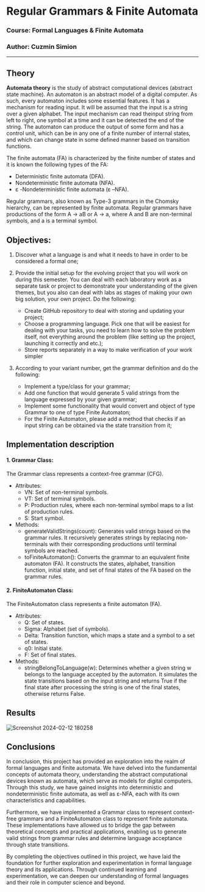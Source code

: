# Regular Grammars & Finite Automata
### Course: Formal Languages & Finite Automata
### Author: Cuzmin Simion
----

## Theory
**Automata theory** is the study of abstract computational devices (abstract state machine). An automaton is an abstract model of a digital computer. As such, every automaton includes some essential features. It has a mechanism for reading input. It will be
assumed that the input is a string over a given alphabet. The input mechanism can read theinput string from left to right, one symbol at a time and it can be detected the end of the string. The automaton can produce the output of some form and has a control unit, which
can be in any one of a finite number of internal states, and which can change state in some defined manner based on transition functions.

The finite automata (FA) is characterized by the finite number
of states and it is known the following types of the FA:
- Deterministic finite automata (DFA).
- Nondeterministic finite automata (NFA).
- ε -Nondeterministic finite automata (ε –NFA).

Regular grammars, also known as Type-3 grammars in the Chomsky hierarchy, can be represented by finite automata. Regular grammars have productions of the form A → aB or A → a, where A and B are non-terminal symbols, and a is a terminal symbol.

## Objectives:

1. Discover what a language is and what it needs to have in order to be considered a formal one;
   
2. Provide the initial setup for the evolving project that you will work on during this semester. You can deal with each laboratory work as a separate task or project to demonstrate your understanding of the given themes, but you also can deal with labs as stages of making your own big solution, your own project. Do the following:
    - Create GitHub repository to deal with storing and updating your project;
    - Choose a programming language. Pick one that will be easiest for dealing with your tasks, you need to learn how to solve the problem itself, not everything around the problem (like setting up the project, launching it correctly and etc.);
    - Store reports separately in a way to make verification of your work simpler
   
3. According to your variant number, get the grammar definition and do the following:
    - Implement a type/class for your grammar;
    - Add one function that would generate 5 valid strings from the language expressed by your given grammar;
    - Implement some functionality that would convert and object of type Grammar to one of type Finite Automaton;
    - For the Finite Automaton, please add a method that checks if an input string can be obtained via the state transition from it;

## Implementation description
#### 1. Grammar Class:
  The Grammar class represents a context-free grammar (CFG).
  - Attributes:
    - VN: Set of non-terminal symbols.
    - VT: Set of terminal symbols.
    - P: Production rules, where each non-terminal symbol maps to a list of production rules.
    - S: Start symbol.
  - Methods:
    - generateValidStrings(count): Generates valid strings based on the grammar rules. It recursively generates strings by replacing non-terminals with their corresponding productions until terminal symbols are reached.
    - toFiniteAutomaton(): Converts the grammar to an equivalent finite automaton (FA). It constructs the states, alphabet, transition function, initial state, and set of final states of the FA based on the grammar rules.
#### 2. FiniteAutomaton Class:
  The FiniteAutomaton class represents a finite automaton (FA).
  - Attributes:
    - Q: Set of states.
    - Sigma: Alphabet (set of symbols).
    - Delta: Transition function, which maps a state and a symbol to a set of states.
    - q0: Initial state.
    - F: Set of final states.
  - Methods:
    - stringBelongToLanguage(w): Determines whether a given string w belongs to the language accepted by the automaton. It simulates the state transitions based on the input string and returns True if the final state after processing the string is one of the final states, otherwise returns False.
## Results
![Screenshot 2024-02-12 180258](https://github.com/russian17/LFA/assets/120457811/b03acb4a-ca17-4137-932f-007c634aa112)

## Conclusions
In conclusion, this project has provided an exploration into the realm of formal languages and finite automata. We have delved into the fundamental concepts of automata theory, understanding the abstract computational devices known as automata, which serve as models for digital computers. Through this study, we have gained insights into deterministic and nondeterministic finite automata, as well as ε-NFA, each with its own characteristics and capabilities.

Furthermore, we have implemented a Grammar class to represent context-free grammars and a FiniteAutomaton class to represent finite automata. These implementations have allowed us to bridge the gap between theoretical concepts and practical applications, enabling us to generate valid strings from grammar rules and determine language acceptance through state transitions.

By completing the objectives outlined in this project, we have laid the foundation for further exploration and experimentation in formal language theory and its applications. Through continued learning and experimentation, we can deepen our understanding of formal languages and their role in computer science and beyond.
